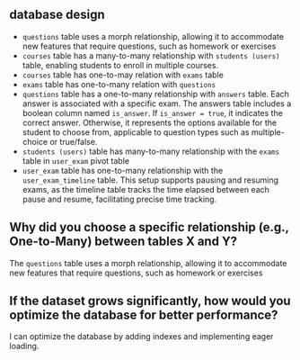 ## database design
* ```questions``` table uses a morph relationship, allowing it to accommodate new features that require questions, such as homework or exercises
* ```courses``` table has a many-to-many relationship with ```students (users)``` table, enabling students to enroll in multiple courses.
* ```courses``` table has one-to-may relation with ```exams``` table
* ```exams``` table has one-to-many relation with ```questions```
* ```questions``` table has a one-to-many relationship with ```answers``` table. Each answer is associated with a specific exam. The answers table includes a boolean column named ```is_answer```. If ```is_answer = true```, it indicates the correct answer. Otherwise, it represents the options available for the student to choose from, applicable to question types such as multiple-choice or true/false.
* ```students (users)``` table has many-to-many relationship with the ```exams``` table in ```user_exam``` pivot table
* ```user_exam``` table has one-to-many relationship with the ```user_exam_timeline``` table. This setup supports pausing and resuming exams, as the timeline table tracks the time elapsed between each pause and resume, facilitating precise time tracking.



## Why did you choose a specific relationship (e.g., One-to-Many) between tables X and Y?
The ```questions``` table uses a morph relationship, allowing it to accommodate new features that require questions, such as homework or exercises


## If the dataset grows significantly, how would you optimize the database for better performance?
I can optimize the database by adding indexes and implementing eager loading.
